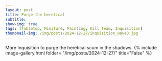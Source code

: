 ```yaml
---
layout: post
title: Purge the heretical
subtitle:
show-img: true
tags: [Tabletop, Miniture, Painting, Kill Team, Inquisition]
thumbnail-img: /img/posts/2024-12-27/inquisition_wave3.jpg
---
```


More Inquisition to purge the heretical scum in the shadows.
{% include image-gallery.html folder= "/img/posts/2024-12-27/" title="False" %}
